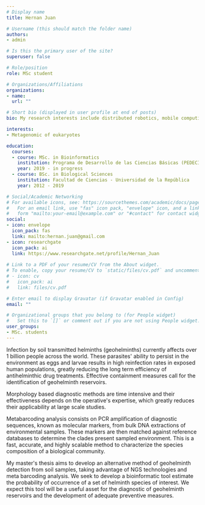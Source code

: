 ```yaml
---
# Display name
title: Hernan Juan

# Username (this should match the folder name)
authors:
- admin

# Is this the primary user of the site?
superuser: false

# Role/position
role: MSc student

# Organizations/Affiliations
organizations:
- name: 
  url: ""

# Short bio (displayed in user profile at end of posts)
bio: My research interests include distributed robotics, mobile computing and programmable matter.

interests:
- Metagenomic of eukaryotes

education:
  courses:
  - course: MSc. in Bioinformatics
    institution: Programa de Desarrollo de las Ciencias Básicas (PEDECIBA)
    year: 2019 - in progress
  - course: BSc. in Biological Sciences
    institution: Facultad de Ciencias - Universidad de la República
    year: 2012 - 2019

# Social/Academic Networking
# For available icons, see: https://sourcethemes.com/academic/docs/page-builder/#icons
#   For an email link, use "fas" icon pack, "envelope" icon, and a link in the
#   form "mailto:your-email@example.com" or "#contact" for contact widget.
social:
- icon: envelope
  icon_pack: fas
  link: mailto:hernan.juan@gmail.com 
- icon: researchgate  
  icon_pack: ai
  link: https://www.researchgate.net/profile/Hernan_Juan
  
# Link to a PDF of your resume/CV from the About widget.
# To enable, copy your resume/CV to `static/files/cv.pdf` and uncomment the lines below.
# - icon: cv
#   icon_pack: ai
#   link: files/cv.pdf

# Enter email to display Gravatar (if Gravatar enabled in Config)
email: ""

# Organizational groups that you belong to (for People widget)
#   Set this to `[]` or comment out if you are not using People widget.
user_groups:
- MSc. students
---
```


Infection by soil transmitted helminths (geohelminths) currently affects over 1 billion people across the world. These parasites' ability to persist in the environment as eggs and larvae results in high reinfection rates in exposed human populations, greatly reducing the long term efficiency of antihelminthic drug treatments. Effective containment measures call for the identification of geohelminth reservoirs.

Morphology based diagnostic methods are time intensive and their effectiveness depends on the operative's expertise, which greatly reduces their applicability at large scale studies.

Metabarcoding analysis consists on PCR amplification of diagnostic sequences, known as molecular markers, from bulk DNA extractions of environmental samples. These markers are then matched against reference databases to determine the clades present sampled environment. This is a fast, accurate, and highly scalable method to characterize the species composition of a biological community.

My master's thesis aims to develop an alternative method of geohelminth detection from soil samples, taking advantage of NGS technologies and meta barcoding analysis. We seek to develop a bioinformatic tool estimate the probability of occurrence of a set of helminth species of interest. We expect this tool will be a useful asset for the diagnostic of geohelminth reservoirs and the development of adequate preventive measures.

